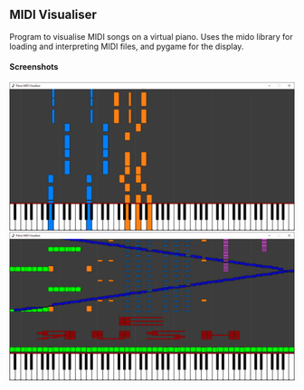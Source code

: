 ## MIDI Visualiser
Program to visualise MIDI songs on a virtual piano. 
Uses the mido library for loading and interpreting MIDI files, and pygame for the display. 

#### Screenshots
![screenshot_0](https://github.com/benjaminrall/midi-visualiser/blob/main/imgs/screenshot_0.png)
![screenshot_1](https://github.com/benjaminrall/midi-visualiser/blob/main/imgs/screenshot_1.png)
